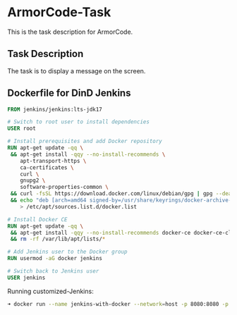 # ArmorCode-Task

This is the task description for ArmorCode.

## Task Description

The task is to display a message on the screen.

## Dockerfile for DinD Jenkins

```Dockerfile
FROM jenkins/jenkins:lts-jdk17

# Switch to root user to install dependencies
USER root

# Install prerequisites and add Docker repository
RUN apt-get update -qq \
 && apt-get install -qqy --no-install-recommends \
    apt-transport-https \
    ca-certificates \
    curl \
    gnupg2 \
    software-properties-common \
 && curl -fsSL https://download.docker.com/linux/debian/gpg | gpg --dearmor -o /usr/share/keyrings/docker-archive-keyring.gpg \
 && echo "deb [arch=amd64 signed-by=/usr/share/keyrings/docker-archive-keyring.gpg] https://download.docker.com/linux/debian $(lsb_release -cs) stable" \
    > /etc/apt/sources.list.d/docker.list

# Install Docker CE
RUN apt-get update -qq \
 && apt-get install -qqy --no-install-recommends docker-ce docker-ce-cli containerd.io \
 && rm -rf /var/lib/apt/lists/*

# Add Jenkins user to the Docker group
RUN usermod -aG docker jenkins

# Switch back to Jenkins user
USER jenkins
```

Running customized-Jenkins:

```bash
➜ docker run --name jenkins-with-docker --network=host -p 8080:8080 -p 50000:50000 --detach --restart always -v jenkins_home:/var/jenkins_home  -v /var/run/docker.sock:/var/run/docker.sock jenkins-dind
```
